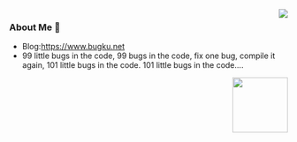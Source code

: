 <img align="right" src="https://github-readme-stats.vercel.app/api?username=bwcxljsm&count_private=true&show_icons=true&hide=prs&theme=radical" />

### About Me 👋

- Blog:https://www.bugku.net
- 99 little bugs in the code,
99 bugs in the code,
fix one bug, compile it again,
101 little bugs in the code.
101 little bugs in the code….

<img align='right' src="https://profile-counter.glitch.me/bwcxljsm/count.svg" width="100">
